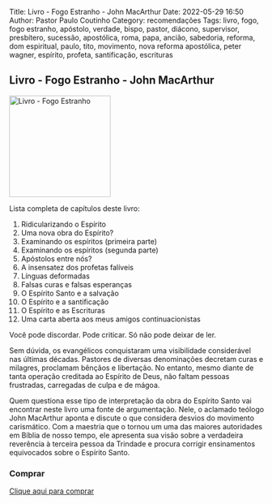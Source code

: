 Title: Livro - Fogo Estranho - John MacArthur
Date: 2022-05-29 16:50
Author: Pastor Paulo Coutinho
Category: recomendações
Tags: livro, fogo, fogo estranho, apóstolo, verdade, bispo, pastor, diácono, supervisor, presbítero, sucessão, apostólica, roma, papa, ancião, sabedoria, reforma, dom espiritual, paulo, tito, movimento, nova reforma apostólica, peter wagner, espírito, profeta, santificação, escrituras

## Livro - Fogo Estranho - John MacArthur

<img src="{static}/images/livros/fogo-estranho-john-macarthur.jpeg" alt="Livro - Fogo Estranho" style="width: auto; height: 200px">

Lista completa de capítulos deste livro:

1. Ridicularizando o Espírito
2. Uma nova obra do Espírito?
3. Examinando os espíritos (primeira parte)
4. Examinando os espíritos (segunda parte)
5. Apóstolos entre nós?
6. A insensatez dos profetas falíveis
7. Línguas deformadas
8. Falsas curas e falsas esperanças
9. O Espírito Santo e a salvação
10. O Espírito e a santificação
11. O Espírito e as Escrituras
12. Uma carta aberta aos meus amigos continuacionistas

Você pode discordar. Pode criticar. Só não pode deixar de ler.

Sem dúvida, os evangélicos conquistaram uma visibilidade considerável nas últimas décadas. Pastores de diversas denominações decretam curas e milagres, proclamam bênçãos e libertação. No entanto, mesmo diante de tanta operação creditada ao Espírito de Deus, não faltam pessoas frustradas, carregadas de culpa e de mágoa.

Quem questiona esse tipo de interpretação da obra do Espírito Santo vai encontrar neste livro uma fonte de argumentação. Nele, o aclamado teólogo John MacArthur aponta e discute o que considera desvios do movimento carismático. Com a maestria que o tornou um uma das maiores autoridades em Bíblia de nosso tempo, ele apresenta sua visão sobre a verdadeira reverência à terceira pessoa da Trindade e procura corrigir ensinamentos equivocados sobre o Espírito Santo.

### Comprar

[Clique aqui para comprar](https://shope.ee/6zxBWlTFlW)
